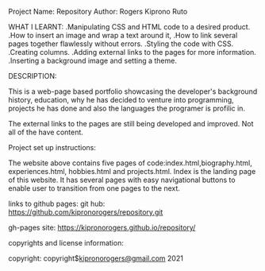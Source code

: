 Project Name:       Repository
Author:             Rogers Kiprono Ruto

WHAT I LEARNT:
.Manipulating CSS and HTML code to a desired product.
.How to insert an image and wrap a text around it,
.How to link several pages together flawlessly without errors.
.Styling the code with CSS.
.Creating columns.
.Adding external links to the pages for more information.
.Inserting a background image and setting a theme.

DESCRIPTION:

This is a web-page based portfolio showcasing the developer's background history, education, why he has decided to venture into programming, projects he has done and also the languages the programer is profilic in.

The external links to the pages are still being developed and improved. Not all of the have content.


Project set up instructions:

The website above contains five pages of code:index.html,biography.html, experiences.html, hobbies.html and projects.html.
Index is the landing page of this website. It has several pages with easy navigational buttons to enable user to transition from one pages to the next.





links to github pages:
git hub:  https://github.com/kipronorogers/repository.git

gh-pages site:  https://kipronorogers.github.io/repository/   

copyrights and license information:

copyright: copyright$kipronorogers@gmail.com 2021
